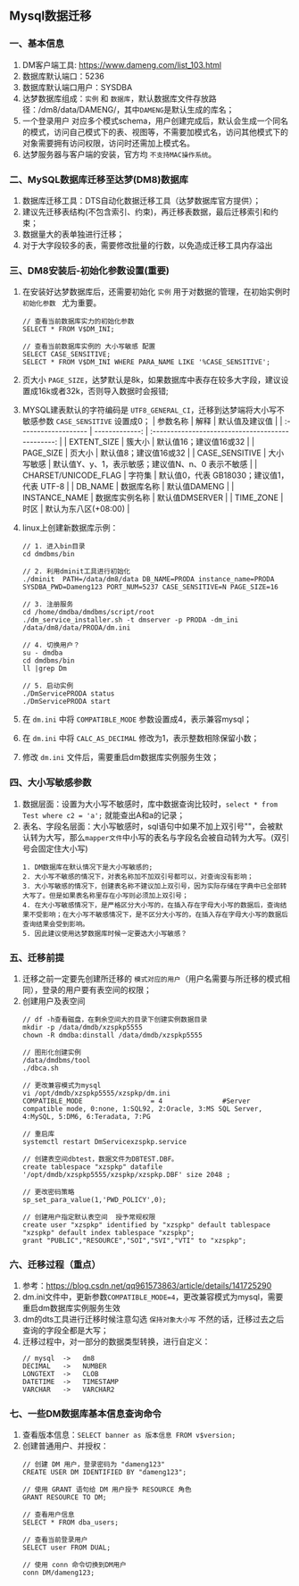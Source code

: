 ## Mysql数据迁移

### 一、基本信息
1. DM客户端工具: https://www.dameng.com/list_103.html
2. 数据库默认端⼝：5236
3. 数据库默认端⼝用户：SYSDBA
4. 达梦数据库组成：`实例` 和 `数据库`，默认数据库⽂件存放路径：/dm8/data/DAMENG/，其中`DAMENG`是默认生成的库名；
5. 一个登录用户 对应多个模式schema，⽤户创建完成后，默认会生成⼀个同名的模式，访问自己模式下的表、视图等，不需要加模式名，访问其他模式下的对象需要拥有访问权限，访问时还需加上模式名。
6. 达梦服务器与客户端的安装，官⽅均 `不⽀持MAC操作系统`。

### 二、MySQL数据库迁移至达梦(DM8)数据库
1. 数据库迁移工具：DTS自动化数据迁移⼯具（达梦数据库官⽅提供）；
2. 建议先迁移表结构(不包含索引、约束)，再迁移表数据，最后迁移索引和约束；
3. 数据量大的表单独进行迁移；
4. 对于大字段较多的表，需要修改批量的行数，以免造成迁移工具内存溢出


### 三、DM8安装后-初始化参数设置(重要)
1. 在安装好达梦数据库后，还需要初始化 `实例` 用于对数据的管理，在初始实例时 `初始化参数 ` 尤为重要。
    ```
    // 查看当前数据库实力的初始化参数
    SELECT * FROM V$DM_INI;

    // 查看当前数据库实例的 大小写敏感 配置
    SELECT CASE_SENSITIVE;
    SELECT * FROM V$DM_INI WHERE PARA_NAME LIKE '%CASE_SENSITIVE';
    ```
2. 页大小 `PAGE_SIZE`，达梦默认是8k，如果数据库中表存在较多大字段，建议设置成16k或者32k，否则导入数据时会报错;
3. MYSQL建表默认的字符编码是 `UTF8_GENERAL_CI`，迁移到达梦端将大小写不敏感参数 `CASE_SENSITIVE` 设置成0；
    | 参数名称             |           解释 |                  默认值及建议值                   |
    | :------------------- | -------------: | :-----------------------------------------------: |
    | EXTENT_SIZE          |         簇大小 |              默认值16；建议值16或32               |
    | PAGE_SIZE            |         页大小 |               默认值8；建议值16或32               |
    | CASE_SENSITIVE       |     大小写敏感 | 默认值Y、y、1，表示敏感；建议值N、n、0 表示不敏感 |
    | CHARSET/UNICODE_FLAG |         字符集 |    默认值0，代表 GB18030；建议值1，代表 UTF-8     |
    | DB_NAME              |     数据库名称 |                   默认值DAMENG                    |
    | INSTANCE_NAME        | 数据库实例名称 |                  默认值DMSERVER                   |
    | TIME_ZONE            |           时区 |               默认为东八区(+08:00)                |

4. linux上创建新数据库示例：
    ```
    // 1. 进入bin目录
    cd dmdbms/bin

    // 2. 利用dminit工具进行初始化
    ./dminit  PATH=/data/dm8/data DB_NAME=PRODA instance_name=PRODA SYSDBA_PWD=Dameng123 PORT_NUM=5237 CASE_SENSITIVE=N PAGE_SIZE=16

    // 3. 注册服务
    cd /home/dmdba/dmdbms/script/root
    ./dm_service_installer.sh -t dmserver -p PRODA -dm_ini /data/dm8/data/PRODA/dm.ini

    // 4. 切换用户？
    su - dmdba
    cd dmdbms/bin
    ll |grep Dm

    // 5. 启动实例
    ./DmServicePRODA status
    ./DmServicePRODA start 
    ```
5. 在 `dm.ini` 中将 `COMPATIBLE_MODE` 参数设置成4，表示兼容mysql；
6. 在 `dm.ini` 中将 `CALC_AS_DECIMAL` 修改为1，表示整数相除保留小数；
7. 修改 `dm.ini` 文件后，需要重启dm数据库实例服务生效；


### 四、大小写敏感参数
1. 数据层面：设置为大小写不敏感时，库中数据查询比较时，`select * from Test where c2 = 'a';` 就能查出A和a的记录；
2. 表名、字段名层面：大小写敏感时，sql语句中如果不加上双引号""，会被默认转为大写，那么`mapper文件`中小写的表名与字段名会被自动转为大写。(双引号会固定住大小写)
    ```
    1. DM数据库在默认情况下是大小写敏感的;
    2. 大小写不敏感的情况下，对表名称加不加双引号都可以，对查询没有影响；
    3. 大小写敏感的情况下，创建表名称不建议加上双引号，因为实际存储在字典中已全部转大写了。但是如果表名称里存在小写则必须加上双引号；
    4. 在大小写敏感情况下，是严格区分大小写的，在插入存在字母大小写的数据后，查询结果不受影响；在大小写不敏感情况下，是不区分大小写的，在插入存在字母大小写的数据后查询结果会受到影响。
    5. 因此建议使用达梦数据库时候一定要选大小写敏感？
    ```
### 五、迁移前提
1. 迁移之前⼀定要先创建所迁移的 `模式对应的⽤户`（⽤户名需要与所迁移的模式相同），登录的用户要有表空间的权限；
2. 创建⽤户及表空间
    ```
    // df -h查看磁盘，在剩余空间大的目录下创建实例数据目录
    mkdir -p /data/dmdb/xzspkp5555
    chown -R dmdba:dinstall /data/dmdb/xzspkp5555
    
    // 图形化创建实例
    /data/dmdbms/tool
    ./dbca.sh
    
    // 更改兼容模式为mysql
    vi /opt/dmdb/xzspkp5555/xzspkp/dm.ini
    COMPATIBLE_MODE                 = 4               #Server compatible mode, 0:none, 1:SQL92, 2:Oracle, 3:MS SQL Server, 4:MySQL, 5:DM6, 6:Teradata, 7:PG
    
    // 重启库
    systemctl restart DmServicexzspkp.service
    
    // 创建表空间dbtest，数据文件为DBTEST.DBF。
    create tablespace "xzspkp" datafile '/opt/dmdb/xzspkp5555/xzspkp/xzspkp.DBF' size 2048 ;
    
    // 更改密码策略
    sp_set_para_value(1,'PWD_POLICY',0); 
    
    // 创建用户指定默认表空间  授予常规权限
    create user "xzspkp" identified by "xzspkp" default tablespace "xzspkp" default index tablespace "xzspkp";
    grant "PUBLIC","RESOURCE","SOI","SVI","VTI" to "xzspkp";

    ```
### 六、迁移过程（重点）
1. 参考：https://blog.csdn.net/qq961573863/article/details/141725290
2. dm.ini文件中，更新参数`COMPATIBLE_MODE=4`，更改兼容模式为mysql，需要重启dm数据库实例服务生效
3. dm的dts工具进行迁移时候注意勾选 `保持对象大小写` 不然的话，迁移过去之后查询的字段全都是大写；
4. 迁移过程中，对一部分的数据类型转换，进行自定义：
    ```
    // mysql  ->   dm8
    DECIMAL   ->   NUMBER
    LONGTEXT  ->   CLOB
    DATETIME  ->   TIMESTAMP
    VARCHAR   ->   VARCHAR2
    ```

### 七、一些DM数据库基本信息查询命令
1. 查看版本信息：`SELECT banner as 版本信息 FROM v$version;`
2. 创建普通用户、并授权：
    ```
    // 创建 DM 用户，登录密码为 "dameng123"
    CREATE USER DM IDENTIFIED BY "dameng123";

    // 使用 GRANT 语句给 DM 用户授予 RESOURCE 角色
    GRANT RESOURCE TO DM;

    // 查看用户信息
    SELECT * FROM dba_users;

    // 查看当前登录用户
    SELECT user FROM DUAL;

    // 使用 conn 命令切换到DM用户
    conn DM/dameng123;
    ```